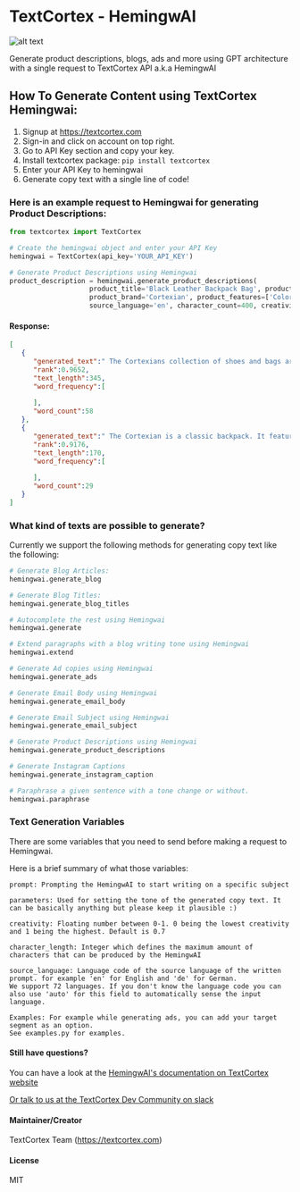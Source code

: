 # TextCortex - HemingwAI
![alt text](https://github.com/textcortex/hemingwai/raw/main/textcortex_logo.png?raw=true "TextCortex AI API Hemingway Logo")

Generate product descriptions, blogs, ads and more using GPT architecture with a single request to TextCortex API a.k.a 
HemingwAI

## How To Generate Content using TextCortex Hemingwai:
1. Signup at https://textcortex.com
2. Sign-in and click on account on top right.
3. Go to API Key section and copy your key.
4. Install textcortex package:
   `pip install textcortex`
5. Enter your API Key to hemingwai
6. Generate copy text with a single line of code!

### Here is an example request to Hemingwai for generating Product Descriptions:

```python
from textcortex import TextCortex

# Create the hemingwai object and enter your API Key
hemingwai = TextCortex(api_key='YOUR_API_KEY')

# Generate Product Descriptions using Hemingwai
product_description = hemingwai.generate_product_descriptions(
                    product_title='Black Leather Backpack Bag', product_category=['Shoes & Bags', 'Women'],
                    product_brand='Cortexian', product_features=['Color: Black', 'Material: Faux Leather'],
                    source_language='en', character_count=400, creativity=0.7, n_gen=2)
```

#### Response:
```json
[
   {
      "generated_text":" The Cortexians collection of shoes and bags are designed with a focus on comfort, style, quality and function. These products are made for the modern woman who wants to look stylish yet still feel comfortable in their footwear. With fashionable colors and designs that will make any outfit pop, Cortexian is sure to be your favorite shoe brand!",
      "rank":0.9652,
      "text_length":345,
      "word_frequency":[
         
      ],
      "word_count":58
   },
   {
      "generated_text":" The Cortexian is a classic backpack. It features the same style that has been popular for years with its unique design and functionality. This item comes in black color.",
      "rank":0.9176,
      "text_length":170,
      "word_frequency":[
         
      ],
      "word_count":29
   }
]
```

### What kind of texts are possible to generate?

Currently we support the following methods for generating copy text like the following:
```python
# Generate Blog Articles:
hemingwai.generate_blog

# Generate Blog Titles:
hemingwai.generate_blog_titles

# Autocomplete the rest using Hemingwai
hemingwai.generate

# Extend paragraphs with a blog writing tone using Hemingwai
hemingwai.extend

# Generate Ad copies using Hemingwai
hemingwai.generate_ads

# Generate Email Body using Hemingwai
hemingwai.generate_email_body

# Generate Email Subject using Hemingwai
hemingwai.generate_email_subject

# Generate Product Descriptions using Hemingwai
hemingwai.generate_product_descriptions

# Generate Instagram Captions
hemingwai.generate_instagram_caption

# Paraphrase a given sentence with a tone change or without.
hemingwai.paraphrase
```

### Text Generation Variables
There are some variables that you need to send before making a request to Hemingwai.

Here is a brief summary of what those variables:
```
prompt: Prompting the HemingwAI to start writing on a specific subject

parameters: Used for setting the tone of the generated copy text. It can be basically anything but please keep it plausible :)

creativity: Floating number between 0-1. 0 being the lowest creativity and 1 being the highest. Default is 0.7

character_length: Integer which defines the maximum amount of characters that can be produced by the HemingwAI

source_language: Language code of the source language of the written prompt. for example 'en' for English and 'de' for German.
We support 72 languages. If you don't know the language code you can also use 'auto' for this field to automatically sense the input language.

Examples: For example while generating ads, you can add your target segment as an option.
See examples.py for examples.
```

#### Still have questions?
You can have a look at the [HemingwAI's documentation on TextCortex website](https://textcortex.com/documentation/api)

[Or talk to us at the TextCortex Dev Community on slack](https://join.slack.com/t/textcortexaicommunity/shared_invite/zt-rmaw7j10-Lz9vf86aF5I_fYZAS7JafQ)

#### Maintainer/Creator
TextCortex Team (https://textcortex.com)

#### License
MIT
